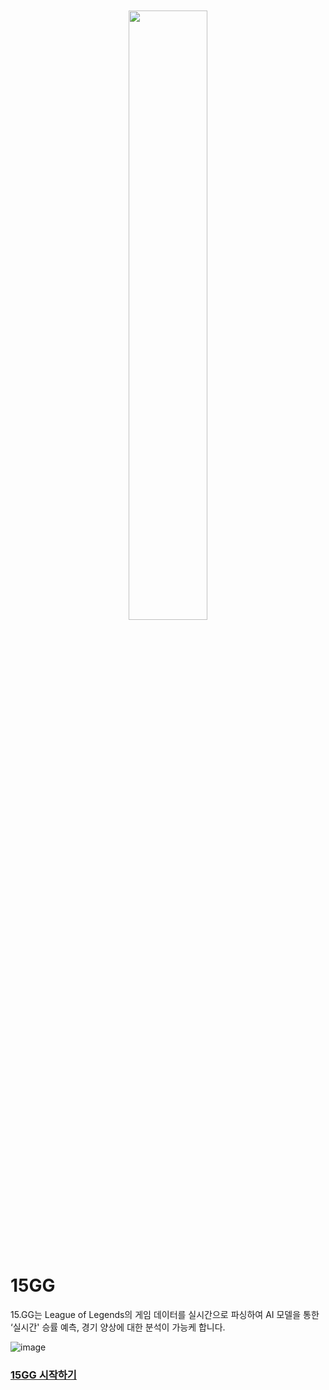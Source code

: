 <br>
<br>

<div align="center">
<img src='https://user-images.githubusercontent.com/39877377/236751424-0269905f-914b-49de-af3c-5755d59d4410.png' width=50% />
</div>

<br>
<br>

# 15GG

15.GG는 League of Legends의 게임 데이터를 실시간으로 파싱하여 AI 모델을 통한 ‘실시간' 승률 예측, 경기 양상에 대한 분석이 가능케 합니다.


![image](https://user-images.githubusercontent.com/39877377/236750034-4a2fcc87-967c-4d02-bc67-fe9ce76908df.png)

### [15GG 시작하기](getting-started.md)
